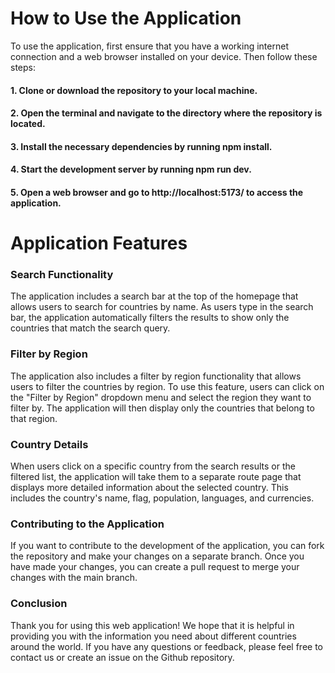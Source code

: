 # How to Use the Application
To use the application, first ensure that you have a working internet connection and a web browser installed on your device. Then follow these steps:

#### 1. Clone or download the repository to your local machine.
#### 2. Open the terminal and navigate to the directory where the repository is located.
#### 3. Install the necessary dependencies by running npm install.
#### 4. Start the development server by running npm run dev.
#### 5. Open a web browser and go to http://localhost:5173/ to access the application.

# Application Features

### Search Functionality
The application includes a search bar at the top of the homepage that allows users to search for countries by name. As users type in the search bar, the application automatically filters the results to show only the countries that match the search query.

### Filter by Region
The application also includes a filter by region functionality that allows users to filter the countries by region. To use this feature, users can click on the "Filter by Region" dropdown menu and select the region they want to filter by. The application will then display only the countries that belong to that region.

### Country Details
When users click on a specific country from the search results or the filtered list, the application will take them to a separate route page that displays more detailed information about the selected country. This includes the country's name, flag, population, languages, and currencies.

### Contributing to the Application
If you want to contribute to the development of the application, you can fork the repository and make your changes on a separate branch. Once you have made your changes, you can create a pull request to merge your changes with the main branch.

### Conclusion
Thank you for using this web application! We hope that it is helpful in providing you with the information you need about different countries around the world. If you have any questions or feedback, please feel free to contact us or create an issue on the Github repository.
